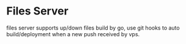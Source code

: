 Files Server
=========================
files server supports up/down files build by go, use git hooks to auto build/deployment when a new push received by vps.

